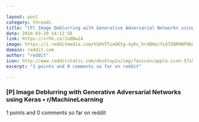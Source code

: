 ```yaml
---

layout: post
category: threads
title: "[P] Image Deblurring with Generative Adversarial Networks using Keras"
date: 2018-03-20 14:12:56
link: https://vrhk.co/2u0Bw24
image: https://i.redditmedia.com/hSHVVTzeOKtg-4yKs_hrXBNecYL6TdQR9NP9bujrxTM.jpg?w=320&s=02e8f92485782dd5e3514cd568516e6f
domain: reddit.com
author: "reddit"
icon: http://www.redditstatic.com/desktop2x/img/favicon/apple-icon-57x57.png
excerpt: "1 points and 0 comments so far on reddit"

---
```


### [P] Image Deblurring with Generative Adversarial Networks using Keras • r/MachineLearning

1 points and 0 comments so far on reddit